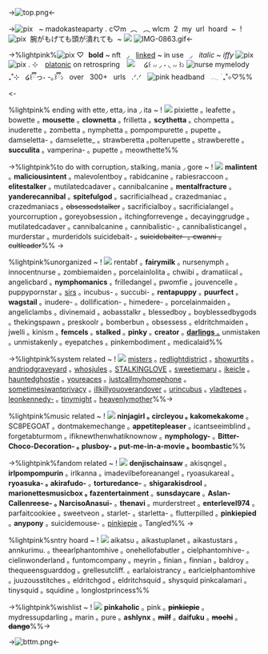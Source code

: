 ->![top.png](https://i.postimg.cc/qvZ9CwWv/top.png)<-

->![pix](https://autism.crd.co/assets/images/gallery02/d1c49f35_original.gif?v=69d6a439) ‎ ‎ ~ madokasteaparty . c♡m  ‎  ︵  ‎  ‎   ‎‎‎︵  wlcm  ‎  2  ‎  my ‎ url ‎ hoard ‎ ~ ‎ !
![pix](https://autism.crd.co/assets/images/gallery02/b7ce7765_original.gif?v=69d6a439)   ‎ 腕がもげても頭が潰れても  ‎ ~ ![](https://autism.crd.co/assets/images/gallery01/65337354_original.png?v=69d6a439) 
![IMG-0863.gif](https://i.postimg.cc/4xCfhJc0/IMG-0863.gif)<-

->%lightpink%![pix](https://wilardo.crd.co/assets/images/gallery14/9c41eca2_original.gif?v=bca827db) ♡ **bold** ~ nft  ‎  ‎ ◞  [linked]() ~ in use  ‎  ‎ ◞  *italic* ~ *iffy* ![pix](https://autism.crd.co/assets/images/gallery02/939f07ee_original.png?v=69d6a439) 
![pix](https://tomomi.neocities.org/pixeles/66.png) . ⊹　[platonic](https://retrospring.net/@platonic) on retrospring　![](https://tomomi.neocities.org/pixeles/93.gif) 　໒꒰ ៸៸ ◞ ˕ ◟ ៸៸ ꒱১
 ![nurse mymelody](https://i.postimg.cc/x8xSNKdw/nrs_mldy.gif)  ‎  ‎  ₊˚⊹    ‎  ‎  ໒꒰ྀིっ˕ -｡꒱ྀི১   ‎  ‎  over   ‎  ‎  300+   ‎  ‎  urls   ‎  ‎ .ᐟ.ᐟ    ‎  ‎   ![pink headband](https://i.postimg.cc/Dyp2SKJS/hd_bnd.gif)    ‎  ‎  𓂃 ࣪ ₊˚⊹♡%%<-

%lightpink% ending with ette◞  etta◞  ina ◞  ita ~ ! ![](https://tomomi.neocities.org/pixeles/103.gif)
pixiette ｡ leafette ｡ bowette ｡ **mousette** ｡ **clownetta** ｡ frilletta ｡ **scythetta** ｡ chompetta ｡ inuderette ｡ zombetta ｡ nymphetta ｡  pompompurette ｡ pupette  ｡  damseletta-  ｡ damselette_   ｡  strawberetta  ｡polterupette  ｡ strawberette   ｡  **succulita**  ｡  vamperina-  ｡ pupette  ｡  meowthette%%

->%lightpink%to do with corruption◞  stalking◞  mania ◞  gore ~ ! ![](https://tomomi.neocities.org/pixeles/103.gif)
**malintent**  ｡ **maliciousintent** ｡  malevolentboy ｡  rabidcanine ｡  rabiesraccoon ｡  **elitestalker** ｡ mutilatedcadaver ｡  cannibalcanine ｡  **mentalfracture** ｡  **yanderecannibal** ｡  **spitefulgod** ｡  sacrificialhead ｡  crazedmaniac ｡  crazedmaniacs ｡  ~~obsessedstalker~~ ｡  sacrificialboy  ｡  sacrificialangel  ｡  yourcorruption  ｡   goreyobsession  ｡  itchingforrevenge  ｡  decayinggrudge  ｡  mutilatedcadaver  ｡  cannibalcanine  ｡  cannibalistic-  ｡  cannibalisticangel ｡  murderstar  ｡  murderidols suicidebait- ｡ ~~suicidebaiter-  ｡ cwanni ｡ cultleader~~%% -> 

%lightpink%unorganized ~ ! ![](https://tomomi.neocities.org/pixeles/103.gif)
rentabf  ｡  **fairymilk**  ｡  nursenymph  ｡  innocentnurse   ｡ zombiemaiden  ｡  porcelainlolita   ｡ chwibi   ｡ dramatiical ｡ angelicbard ｡  **nymphomanics** ｡ frilledangel  ｡  pwomfie  ｡  jouvencelle  ｡  puppypornstar  ｡ [sirs](/sirs) ｡  incubus-  ｡  succubi- ｡   **rentapuppy** ｡  **puurfect** ｡  **wagstail**  ｡  inudere-  ｡  dollification-  ｡ himedere- ｡ porcelainmaiden ｡ angeliclambs ｡ divinemaid ｡ aobasstalkr ｡  blessedboy  ｡ boyblessedbygods  ｡  thekingspawn  ｡  preskoolr ｡ bomberbun ｡ obsessess ｡ eldritchmaiden ｡ jwelli ｡ kinism ｡ **femcels** ｡ **stalked** ｡ **pinky** ｡ **creator** ｡ [**darlings** ｡](https://rentry.co/darlings) unmistaken ｡ unmistakenly ｡ eyepatches ｡ pinkembodiment ｡ medicalaid%%

->%lightpink%system related ~ ! ![](https://tomomi.neocities.org/pixeles/103.gif)
[misters](https://rentry.org/misters)  ｡    [redlightdistrict](https://rentry.org/redlightdistrict)  ｡    [showurtits](https://rentry.org/showurtits)  ｡    [andriodgraveyard](https://rentry.org/androidgraveyard)  ｡    [whosjules](https://rentry.org/whosjules)  ｡    [STALKINGLOVE](https://rentry.org/STALKINGLOVE)  ｡    [sweetiemaru](https://rentry.org/sweetiemaru)  ｡    [ikeicle](https://rentry.org/ikeicle)  ｡    [hauntedghostie](https://rentry.org/hauntedghostie)  ｡    [youreaces](https://rentry.org/youreaces)  ｡    [justcallmyhomephone](https://rentry.org/justcallmyhomephone)  ｡    [sometimesiwantprivacy](https://rentry.org/sometimesiwantprivacy)  ｡    [illkillyouoverandover](https://rentry.org/illkillyouoverandover)  ｡    [urincubus](https://rentry.org/urincubus)  ｡    [vladtepes](https://rentry.org/vladtepes)  ｡    [leonkennedy-](/leonkennedy-)  ｡    [tinymight](/tinymight)  ｡    [heavenlymother](/heavenlymother)%%->

%lightpink%music related ~ ! ![](https://tomomi.neocities.org/pixeles/103.gif)
**ninjagirl   ｡ circleyou  ｡  kakomekakome**  ｡ SC8PEGOAT  ｡  dontmakemechange  ｡  **appetitepleaser**  ｡  icantseeimblind  ｡  forgetabturmom  ｡  ifiknewthenwhatiknownow  ｡  **nymphology-**  ｡  **Bitter-Choco-Decoration-  ｡  plusboy-  ｡  put-me-in-a-movie  ｡  boombastic**%%

->%lightpink%fandom related ~ ! ![](https://tomomi.neocities.org/pixeles/103.gif)
**denjischainsaw**  ｡  akisqngel  ｡  **irlpompompurin**  ｡  irlkanna  ｡  imadevilbeforeanangel  ｡  ryoasukareal  ｡  **ryoasuka-  ｡  akirafudo-**  ｡  **torturedance-**  ｡  **shigarakisdrool**  ｡  **marionettesmusicbox  ｡  fazentertainment**  ｡  **sunsdaycare**  ｡  **Aslan-Callenreese-  ｡  NarcisoAnasui-**  ｡  **thenavi**  ｡  murderstreet  ｡  **enterlevel974**  ｡  parfaitcookiee  ｡  sweetveon  ｡  starlet-  ｡  starletta-  ｡  flutterpilled  ｡  **pinkiepied**  ｡  **anypony** ｡ suicidemouse- ｡ [pinkiepie](https://rentry.org/pinkiepie) ｡ Tangled%% ->

%lightpink%sntry hoard ~ ! ![](https://tomomi.neocities.org/pixeles/103.gif)
aikatsu ｡ aikastuplanet ｡ aikastustars ｡ annkurimu. ｡ theearlphantomhive ｡ onehellofabutler ｡ cielphantomhive- ｡  cielinwonderland ｡ funtomcompany ｡ meyrin ｡ finian ｡ finnian ｡ baldroy ｡ thequeensguarddog ｡ grellesutcliff. ｡  earlaloistrancy ｡  earlcielphantomhive ｡ juuzousstitches ｡ eldritchgod ｡ eldritchsquid ｡ shysquid pinkcalamari ｡ tinysquid ｡ squidine ｡ longlostprincess%%

->%lightpink%wishlist ~ ! ![](https://tomomi.neocities.org/pixeles/103.gif)
**pinkaholic**  ｡  pink  ｡  ~~**pinkiepie**~~  ｡  mydressupdarling  ｡  marin  ｡  pure  ｡  **ashlynx** ｡  ~~**milf**~~  ｡  **daifuku**  ｡  ~~**mochi**~~ ｡  ~~**dango**~~%%->

->![bttm.png](https://i.postimg.cc/MpGCTNPL/bttm.png)<-